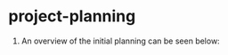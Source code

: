 # project-planning

1. An overview of the initial planning can be seen below:

[logo]: https://github.com/rohitmishr1484/ClimateAI-CAELI/blob/Task-1-Project-Plan/image/project-planning/project_plan_ClimateAI.PNG "Initial Plan"
 